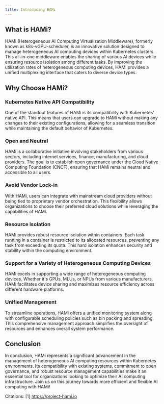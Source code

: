 ```yaml
---
title: Introducing HAMi
---
```


## What is HAMi?

HAMi (Heterogeneous AI Computing Virtualization Middleware), formerly known as k8s-vGPU-scheduler, is an innovative solution designed to manage heterogeneous AI computing devices within Kubernetes clusters. This all-in-one middleware enables the sharing of various AI devices while ensuring resource isolation among different tasks. By improving the utilization rates of heterogeneous computing devices, HAMi provides a unified multiplexing interface that caters to diverse device types.

<!-- truncate -->

## Why Choose HAMi?

### Kubernetes Native API Compatibility

One of the standout features of HAMi is its compatibility with Kubernetes' native API. This means that users can upgrade to HAMi without making any changes to their existing configurations, allowing for a seamless transition while maintaining the default behavior of Kubernetes.

### Open and Neutral

HAMi is a collaborative initiative involving stakeholders from various sectors, including internet services, finance, manufacturing, and cloud providers. The goal is to establish open governance under the Cloud Native Computing Foundation (CNCF), ensuring that HAMi remains neutral and accessible to all users.

### Avoid Vendor Lock-in

With HAMi, users can integrate with mainstream cloud providers without being tied to proprietary vendor orchestration. This flexibility allows organizations to choose their preferred cloud solutions while leveraging the capabilities of HAMi.

### Resource Isolation

HAMi provides robust resource isolation within containers. Each task running in a container is restricted to its allocated resources, preventing any task from exceeding its quota. This hard isolation enhances security and stability within the computing environment.

### Support for a Variety of Heterogeneous Computing Devices

HAMi excels in supporting a wide range of heterogeneous computing devices. Whether it's GPUs, MLUs, or NPUs from various manufacturers, HAMi facilitates device sharing and maximizes resource efficiency across different hardware platforms.

### Unified Management

To streamline operations, HAMi offers a unified monitoring system along with configurable scheduling policies such as bin packing and spreading. This comprehensive management approach simplifies the oversight of resources and enhances overall system performance.

## Conclusion

In conclusion, HAMi represents a significant advancement in the management of heterogeneous AI computing resources within Kubernetes environments. Its compatibility with existing systems, commitment to open governance, and robust resource management capabilities make it an essential tool for organizations looking to optimize their AI computing infrastructure. Join us on this journey towards more efficient and flexible AI computing with HAMi!

Citations:
[1] https://project-hami.io
